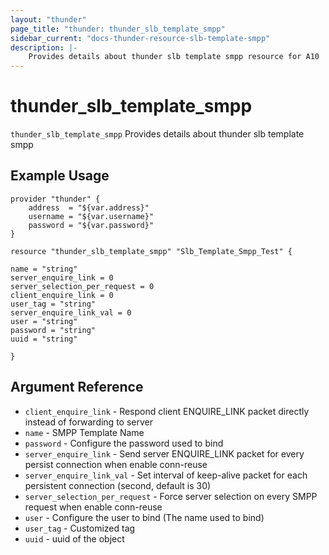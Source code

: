 ```yaml
---
layout: "thunder"
page_title: "thunder: thunder_slb_template_smpp"
sidebar_current: "docs-thunder-resource-slb-template-smpp"
description: |-
	Provides details about thunder slb template smpp resource for A10
---
```


# thunder\_slb\_template\_smpp

`thunder_slb_template_smpp` Provides details about thunder slb template smpp
## Example Usage


```hcl
provider "thunder" {
    address  = "${var.address}"
    username = "${var.username}"  
    password = "${var.password}"
}

resource "thunder_slb_template_smpp" "Slb_Template_Smpp_Test" {

name = "string"
server_enquire_link = 0
server_selection_per_request = 0
client_enquire_link = 0
user_tag = "string"
server_enquire_link_val = 0
user = "string"
password = "string"
uuid = "string"
 
}

```

## Argument Reference

* `client_enquire_link` - Respond client ENQUIRE_LINK packet directly instead of forwarding to server
* `name` - SMPP Template Name
* `password` - Configure the password used to bind
* `server_enquire_link` - Send server ENQUIRE_LINK packet for every persist connection when enable conn-reuse
* `server_enquire_link_val` - Set interval of keep-alive packet for each persistent connection (second, default is 30)
* `server_selection_per_request` - Force server selection on every SMPP request when enable conn-reuse
* `user` - Configure the user to bind (The name used to bind)
* `user_tag` - Customized tag
* `uuid` - uuid of the object
